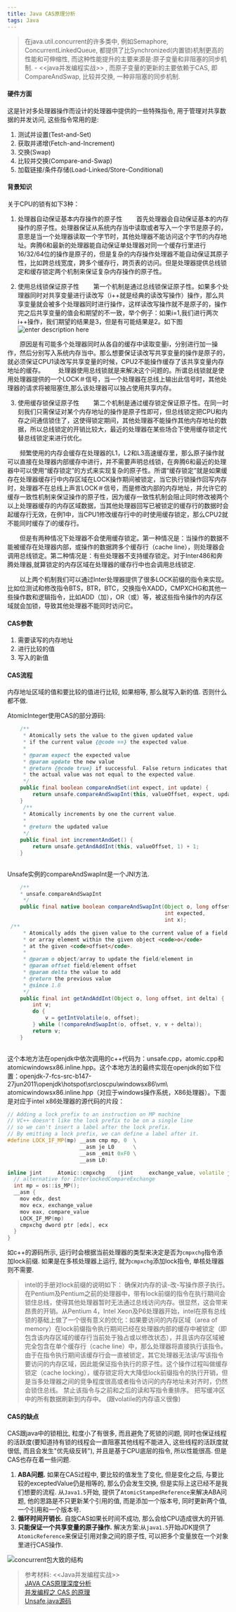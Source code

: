 ```yaml
---
title: Java CAS原理分析
tags: Java
---
```


>在java.util.concurrent的许多类中, 例如Semaphore, ConcurrentLinkedQueue, 都提供了比Synchronized(内置锁)机制更高的性能和可伸缩性, 而这种性能提升的主要来源是:原子变量和非阻塞的同步机制. - <<java并发编程实战>> , 而原子变量的更新的主要依赖于CAS, 即CompareAndSwap, 比较并交换, 一种非阻塞的同步机制.

#### 硬件方面
这是针对多处理器操作而设计的处理器中提供的一些特殊指令, 用于管理对共享数据的并发访问, 这些指令常用的是:
1. 测试并设置(Test-and-Set)
2. 获取并递增(Fetch-and-Increment)
3. 交换(Swap)
4. 比较并交换(Compare-and-Swap)
5. 加载链接/条件存储(Load-Linked/Store-Conditional)

#### 背景知识
关于CPU的锁有如下3种：
1. 处理器自动保证基本内存操作的原子性
　　首先处理器会自动保证基本的内存操作的原子性。处理器保证从系统内存当中读取或者写入一个字节是原子的，意思是当一个处理器读取一个字节时，其他处理器不能访问这个字节的内存地址。奔腾6和最新的处理器能自动保证单处理器对同一个缓存行里进行16/32/64位的操作是原子的，但是复杂的内存操作处理器不能自动保证其原子性，比如跨总线宽度，跨多个缓存行，跨页表的访问。但是处理器提供总线锁定和缓存锁定两个机制来保证复杂内存操作的原子性。
  
2. 使用总线锁保证原子性
　　第一个机制是通过总线锁保证原子性。如果多个处理器同时对共享变量进行读改写（i\++就是经典的读改写操作）操作，那么共享变量就会被多个处理器同时进行操作，这样读改写操作就不是原子的，操作完之后共享变量的值会和期望的不一致，举个例子：如果i=1,我们进行两次i++操作，我们期望的结果是3，但是有可能结果是2。如下图  
![enter description here](https://i.loli.net/2019/08/02/5d43da33cbc2b27247.jpg)


　　原因是有可能多个处理器同时从各自的缓存中读取变量i，分别进行加一操作，然后分别写入系统内存当中。那么想要保证读改写共享变量的操作是原子的，就必须保证CPU1读改写共享变量的时候，CPU2不能操作缓存了该共享变量内存地址的缓存。
　　处理器使用总线锁就是来解决这个问题的。所谓总线锁就是使用处理器提供的一个LOCK＃信号，当一个处理器在总线上输出此信号时，其他处理器的请求将被阻塞住,那么该处理器可以独占使用共享内存。


3. 使用缓存锁保证原子性
　　第二个机制是通过缓存锁定保证原子性。在同一时刻我们只需保证对某个内存地址的操作是原子性即可，但总线锁定把CPU和内存之间通信锁住了，这使得锁定期间，其他处理器不能操作其他内存地址的数据，所以总线锁定的开销比较大，最近的处理器在某些场合下使用缓存锁定代替总线锁定来进行优化。

　　频繁使用的内存会缓存在处理器的L1，L2和L3高速缓存里，那么原子操作就可以直接在处理器内部缓存中进行，并不需要声明总线锁，在奔腾6和最近的处理器中可以使用“缓存锁定”的方式来实现复杂的原子性。所谓“缓存锁定”就是如果缓存在处理器缓存行中内存区域在LOCK操作期间被锁定，当它执行锁操作回写内存时，处理器不在总线上声言LOCK＃信号，而是修改内部的内存地址，并允许它的缓存一致性机制来保证操作的原子性，因为缓存一致性机制会阻止同时修改被两个以上处理器缓存的内存区域数据，当其他处理器回写已被锁定的缓存行的数据时会起缓存行无效，在例1中，当CPU1修改缓存行中的i时使用缓存锁定，那么CPU2就不能同时缓存了i的缓存行。

　　但是有两种情况下处理器不会使用缓存锁定。第一种情况是：当操作的数据不能被缓存在处理器内部，或操作的数据跨多个缓存行（cache line），则处理器会调用总线锁定。第二种情况是：有些处理器不支持缓存锁定。对于Inter486和奔腾处理器,就算锁定的内存区域在处理器的缓存行中也会调用总线锁定.

　　以上两个机制我们可以通过Inter处理器提供了很多LOCK前缀的指令来实现。比如位测试和修改指令BTS，BTR，BTC，交换指令XADD，CMPXCHG和其他一些操作数和逻辑指令，比如ADD（加），OR（或）等，被这些指令操作的内存区域就会加锁，导致其他处理器不能同时访问它。
#### CAS参数
1. 需要读写的内存地址
2. 进行比较的值
3. 写入的新值
#### CAS流程
内存地址区域的值和要比较的值进行比较, 如果相等, 那么就写入新的值. 否则什么都不做.

AtomicInteger使用CAS的部分源码:

```java
    /**
     * Atomically sets the value to the given updated value
     * if the current value {@code ==} the expected value.
     *
     * @param expect the expected value
     * @param update the new value
     * @return {@code true} if successful. False return indicates that
     * the actual value was not equal to the expected value.
     */
    public final boolean compareAndSet(int expect, int update) {
        return unsafe.compareAndSwapInt(this, valueOffset, expect, update);
    }
	 /**
     * Atomically increments by one the current value.
     *
     * @return the updated value
     */
    public final int incrementAndGet() {
        return unsafe.getAndAddInt(this, valueOffset, 1) + 1;
    }
	
```

Unsafe实例的compareAndSwapInt是一个JNI方法.

```java
    /**
	* unsafe.compareAndSwapInt
     */
    public final native boolean compareAndSwapInt(Object o, long offset,
                                                  int expected,
                                                  int x);
 /**
     * Atomically adds the given value to the current value of a field
     * or array element within the given object <code>o</code>
     * at the given <code>offset</code>.
     *
     * @param o object/array to update the field/element in
     * @param offset field/element offset
     * @param delta the value to add
     * @return the previous value
     * @since 1.8
     */
    public final int getAndAddInt(Object o, long offset, int delta) {
        int v;
        do {
            v = getIntVolatile(o, offset);
        } while (!compareAndSwapInt(o, offset, v, v + delta));
        return v;
    }
	
```

这个本地方法在openjdk中依次调用的c++代码为：unsafe.cpp，atomic.cpp和atomicwindowsx86.inline.hpp。这个本地方法的最终实现在openjdk的如下位置：openjdk-7-fcs-src-b147-27jun2011\openjdk\hotspot\src\oscpu\windowsx86\vm\ atomicwindowsx86.inline.hpp（对应于windows操作系统，X86处理器）。下面是对应于intel x86处理器的源代码的片段：

```c++
// Adding a lock prefix to an instruction on MP machine
// VC++ doesn't like the lock prefix to be on a single line
// so we can't insert a label after the lock prefix.
// By emitting a lock prefix, we can define a label after it.
#define LOCK_IF_MP(mp) __asm cmp mp, 0  \
                       __asm je L0      \
                       __asm _emit 0xF0 \
                       __asm L0:

inline jint     Atomic::cmpxchg    (jint     exchange_value, volatile jint*     dest, jint     compare_value) {
  // alternative for InterlockedCompareExchange
  int mp = os::is_MP();
  __asm {
    mov edx, dest
    mov ecx, exchange_value
    mov eax, compare_value
    LOCK_IF_MP(mp)
    cmpxchg dword ptr [edx], ecx
  }
}
```

如c++的源码所示, 运行时会根据当前处理器的类型来决定是否为`cmpxchg`指令添加lock前缀. 如果是在多核处理器上运行, 就为`cmpxchg`添加lock指令, 单核处理器则不需要.  
>intel的手册对lock前缀的说明如下：
确保对内存的读-改-写操作原子执行。在Pentium及Pentium之前的处理器中，带有lock前缀的指令在执行期间会锁住总线，使得其他处理器暂时无法通过总线访问内存。很显然，这会带来昂贵的开销。从Pentium 4，Intel Xeon及P6处理器开始，intel在原有总线锁的基础上做了一个很有意义的优化：如果要访问的内存区域（area of memory）在lock前缀指令执行期间已经在处理器内部的缓存中被锁定（即包含该内存区域的缓存行当前处于独占或以修改状态），并且该内存区域被完全包含在单个缓存行（cache line）中，那么处理器将直接执行该指令。由于在指令执行期间该缓存行会一直被锁定，其它处理器无法读/写该指令要访问的内存区域，因此能保证指令执行的原子性。这个操作过程叫做缓存锁定（cache locking），缓存锁定将大大降低lock前缀指令的执行开销，但是当多处理器之间的竞争程度很高或者指令访问的内存地址未对齐时，仍然会锁住总线。
禁止该指令与之前和之后的读和写指令重排序。
把写缓冲区中的所有数据刷新到内存中。
>(跟volatile的内存语义很像)  

#### CAS的缺点
CAS跟java中的锁相比, 粒度小了有很多, 而且避免了死锁的问题,  同时也保证线程的活跃度(要知道持有锁的线程会一直阻塞其他线程不能进入,  这些线程的活跃度就很低, 而且会发生"优先级反转"), 并且是基于CPU底层的指令, 所以性能很高.	但是CAS也存在着一些问题.
1. **ABA问题.** 如果在CAS过程中, 要比较的值发生了变化, 但是变化之后, 与要比较的exceptedValue仍是相等的, 那么仍会发生交换, 但是实际上这已经不是我们想要的流程. 从`Java1.5`开始, 提供了`AtomicStampedReference`来解决ABA问题, 他的思路是不只更新某个引用的值, 而是添加一个版本号, 同时更新两个值, 一个引用和一个版本号.
2. **循环时间开销长.** 自旋CAS如果长时间不成功, 那么会给CPU造成很大的开销.
3. **只能保证一个共享变量的原子操作.** 解决方案:从`java1.5`开始JDK提供了`AtomicReference`来保证引用对象之间的原子性, 可以把多个变量放在一个对象里进行CAS操作.

![concurrent包大致的结构](https://i.loli.net/2019/08/02/5d43e1660cb8b22706.jpg)



>参考材料:
><<Java并发编程实战>>  
>[JAVA CAS原理深度分析](https://zl198751.iteye.com/blog/1848575)  
>[并发编程之 CAS 的原理](https://blog.csdn.net/qq_38182963/article/details/78998656)  
>[Unsafe.java源码](http://www.docjar.com/html/api/sun/misc/Unsafe.java.html)  
